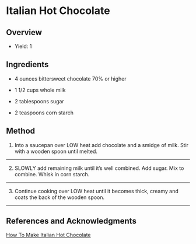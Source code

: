 # Italian Hot Chocolate

## Overview

- Yield: 1

## Ingredients

- 4 ounces bittersweet chocolate 70% or higher

- 1 1/2 cups whole milk

- 2 tablespoons sugar

- 2 teaspoons corn starch

## Method

1. Into a saucepan over LOW heat add chocolate and a smidge of milk. Stir with a wooden spoon until melted.
---

2. SLOWLY add remaining milk until it’s well combined. Add sugar. Mix to combine. Whisk in corn starch.
---

3. Continue cooking over LOW heat until it becomes thick, creamy and coats the back of the wooden spoon.
---

## References and Acknowledgments

[How To Make Italian Hot Chocolate](https://bellalimento.com/2012/01/11/how-to-make-italian-hot-chocolate/)
